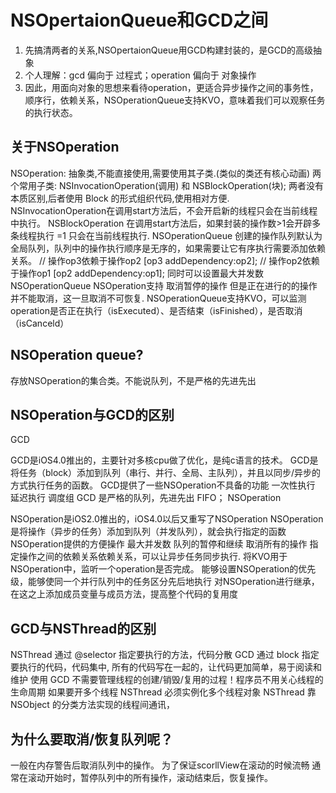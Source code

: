 # NSOpertaionQueue和GCD之间

1. 先搞清两者的关系,NSOpertaionQueue用GCD构建封装的，是GCD的高级抽象
2. 个人理解：gcd 偏向于 过程式；operation 偏向于 对象操作
3. 因此，用面向对象的思想来看待operation，更适合异步操作之间的事务性，顺序行，依赖关系，NSOperationQueue支持KVO，意味着我们可以观察任务的执行状态。

## 关于NSOperation

NSOperation: 抽象类,不能直接使用,需要使用其子类.(类似的类还有核心动画)
两个常用子类: NSInvocationOperation(调用) 和 NSBlockOperation(块);
两者没有本质区别,后者使用 Block 的形式组织代码,使用相对方便.
NSInvocationOperation在调用start方法后，不会开启新的线程只会在当前线程中执行。
NSBlockOperation 在调用start方法后，如果封装的操作数>1会开辟多条线程执行 =1 只会在当前线程执行.
NSOperationQueue 创建的操作队列默认为全局队列，队列中的操作执行顺序是无序的，如果需要让它有序执行需要添加依赖关系。
// 操作op3依赖于操作op2 [op3 addDependency:op2];
// 操作op2依赖于操作op1 [op2 addDependency:op1];
同时可以设置最大并发数
NSOperationQueue NSOperation支持 取消暂停的操作 但是正在进行的的操作并不能取消，这一旦取消不可恢复.
NSOperationQueue支持KVO，可以监测operation是否正在执行（isExecuted）、是否结束（isFinished），是否取消（isCanceld）

## NSOperation queue?

存放NSOperation的集合类。不能说队列，不是严格的先进先出

## NSOperation与GCD的区别

GCD

GCD是iOS4.0推出的，主要针对多核cpu做了优化，是纯c语言的技术。
GCD是将任务（block）添加到队列（串行、并行、全局、主队列），并且以同步/异步的方式执行任务的函数。
GCD提供了一些NSOperation不具备的功能
一次性执行
延迟执行
调度组
GCD 是严格的队列，先进先出 FIFO；
NSOperation

NSOperation是iOS2.0推出的，iOS4.0以后又重写了NSOperation
NSOperation是将操作（异步的任务）添加到队列（并发队列），就会执行指定的函数
NSOperation提供的方便操作
最大并发数
队列的暂停和继续
取消所有的操作
指定操作之间的依赖关系依赖关系，可以让异步任务同步执行.
将KVO用于NSOperation中，监听一个operation是否完成。
能够设置NSOperation的优先级，能够使同一个并行队列中的任务区分先后地执行
对NSOperation进行继承，在这之上添加成员变量与成员方法，提高整个代码的复用度

## GCD与NSThread的区别

NSThread 通过 @selector 指定要执行的方法，代码分散
GCD 通过 block 指定要执行的代码，代码集中, 所有的代码写在一起的，让代码更加简单，易于阅读和维护
使用 GCD 不需要管理线程的创建/销毁/复用的过程！程序员不用关心线程的生命周期
如果要开多个线程 NSThread 必须实例化多个线程对象
NSThread 靠 NSObject 的分类方法实现的线程间通讯，

## 为什么要取消/恢复队列呢？

一般在内存警告后取消队列中的操作。
为了保证scorllView在滚动的时候流畅 通常在滚动开始时，暂停队列中的所有操作，滚动结束后，恢复操作。
